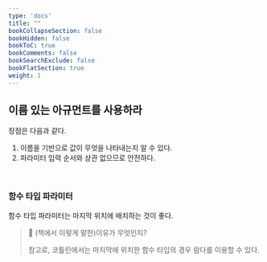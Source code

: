 ```yaml
---
type: 'docs'
title: ""
bookCollapseSection: false
bookHidden: false
bookToC: true
bookComments: false
bookSearchExclude: false
bookFlatSection: true
weight: 1
---
```


## 이름 있는 아규먼트를 사용하라

장점은 다음과 같다.

1. 이름을 기반으로 값이 무엇을 나타내는지 알 수 있다.
2. 파라미터 입력 순서와 상관 없으므로 안전하다.

<br>

### 함수 타입 파라미터

함수 타입 파라미터는 마지막 위치에 배치하는 것이 좋다.

> :thinking: (책에서 이렇게 말한)이유가 무엇인지?
> 
> 참고로, 코틀린에서는 마지막에 위치한 함수 타입의 경우 람다를 이용할 수 있다.